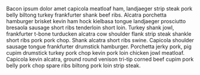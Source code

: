 Bacon ipsum dolor amet capicola meatloaf ham, landjaeger strip steak pork belly biltong turkey frankfurter shank beef ribs. Alcatra porchetta hamburger brisket kevin ham hock kielbasa tongue landjaeger prosciutto bresaola sausage short ribs tenderloin short loin. Turkey shank jowl, frankfurter t-bone turducken alcatra cow shoulder flank strip steak shankle short ribs pork pork chop. Shank alcatra short ribs swine. Capicola shoulder sausage tongue frankfurter drumstick hamburger. Porchetta jerky pork, pig cupim drumstick turkey pork chop kevin pork loin chicken jowl meatloaf. Capicola kevin alcatra, ground round venison tri-tip corned beef cupim pork belly pork chop spare ribs biltong pork loin strip steak.
